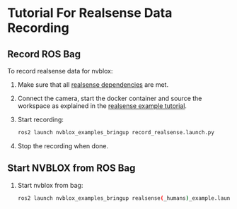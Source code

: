 # Tutorial For Realsense Data Recording

## Record ROS Bag

To record realsense data for nvblox:

1. Make sure that all [realsense dependencies](./tutorial-realsense.md) are met.

2. Connect the camera, start the docker container and source the workspace as explained in the [realsense example tutorial](./tutorial-realsense.md).

3. Start recording:

    ```bash
    ros2 launch nvblox_examples_bringup record_realsense.launch.py
    ```

4. Stop the recording when done.

## Start NVBLOX from ROS Bag

1. Start nvblox from bag:

    ```bash
    ros2 launch nvblox_examples_bringup realsense(_humans)_example.launch.py from_bag:=True bag_path:=<path_to_recorded_bag>
    ```
